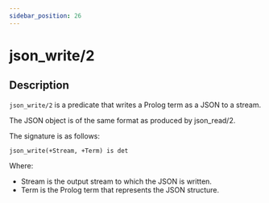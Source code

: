 ```yaml
---
sidebar_position: 26
---
```

[//]: # (This file is auto-generated. Please do not modify it yourself.)

# json_write/2

## Description

`json_write/2` is a predicate that writes a Prolog term as a JSON to a stream.

The JSON object is of the same format as produced by json\_read/2.

The signature is as follows:

```text
json_write(+Stream, +Term) is det
```

Where:

- Stream is the output stream to which the JSON is written.
- Term is the Prolog term that represents the JSON structure.
